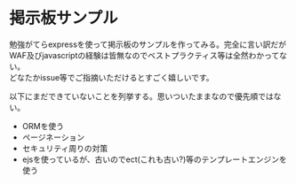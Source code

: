 # 掲示板サンプル
勉強がてらexpressを使って掲示板のサンプルを作ってみる。完全に言い訳だがWAF及びjavascriptの経験は皆無なのでベストプラクティス等は全然わかってない。  
どなたかissue等でご指摘いただけるとすごく嬉しいです。  
   
以下にまだできていないことを列挙する。思いついたままなので優先順ではない。
* ORMを使う
* ページネーション
* セキュリティ周りの対策
* ejsを使っているが、古いのでect(これも古い?)等のテンプレートエンジンを使う

